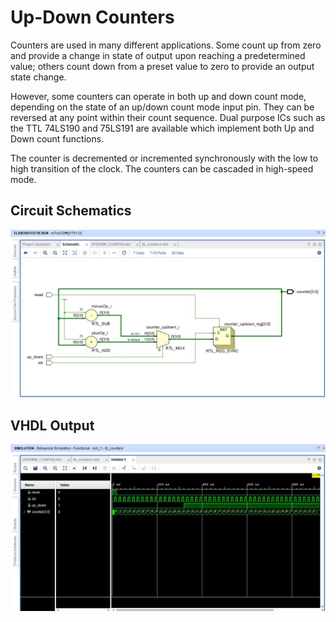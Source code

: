 # Up-Down Counters

Counters are used in many different applications. Some count up from zero and provide a change in state of output upon reaching a predetermined value; others count down from a preset value to zero to provide an output state change.

However, some counters can operate in both up and down count mode, depending on the state of an up/down count mode input pin. They can be reversed at any point within their count sequence. Dual purpose ICs such as the TTL 74LS190 and 75LS191 are available which implement both Up and Down count functions.

The counter is decremented or incremented synchronously with the low to high transition of the clock. The counters can be cascaded in high-speed mode.

## Circuit Schematics

![circuit](img/updowncounter_diag.JPG)

## VHDL Output 

![vhdl](img/updowncounter.JPG)